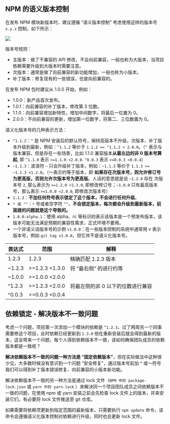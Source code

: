 ## NPM 的语义版本控制

在发布 NPM 模块新版本时，建议遵循 “语义版本控制” 考虑使用这样的版本号`x.y.z` 控制，如下所示：

![](https://img2023.cnblogs.com/blog/1517070/202306/1517070-20230613160857512-1670006030.jpg)

版本号规则：

* 主版本：做了不兼容的 API 修改，不会向前兼容，一般也称为大版本，当项目依赖需要升级到大版本时需要注意。
* 次版本：通常是做了向前兼容的新功能增加，一般也称为小版本。
* 补丁版本：修复现有的一些错误，也是向前兼容的。

在发布 NPM 包时建议从 1.0.0 开始，例如：

* 1.0.0：新产品首次发布。
* 1.0.1：向前兼容的补丁版本，修改第 3 位数。
* 1.1.0：向前兼容增加新特性，增加中间数字，将最后一位置为 0。
* 2.0.0：不向前兼容的更新，增加第一位数字，将第二、三位数置为 0。

语义化版本号的几种表示方法：

* `^1.1.2`：`^` 是 NPM 安装后的默认符号，保持高版本不升级，次版本、补丁版本升级到最新，例如：`^1.1.2` 等价于 `1.1.2 >= ^1.1.2 < 2.0.0`。（`^` 表示与版本兼容，但是存在一些场景，比如 1.1.0 兼容版本**从最左边的非 0 版本号算起**, 即 `^1.1.0` 表示 `>=1.1.0 <2.0.0`. `^0.0.3` 表示 `>=0.0.3 <0.0.4`）
* `~1.1.3`：波浪符 `~` 只会升级补丁版本，例如：`~1.1.3` 等价于 `1.1.3 >= ~1.1.3 <1.2.0`。（～表示约等于版本，即 **如果存在次版本号，则允许修订号为更高版，否则允许次版本号为更高版**。人话的意思就是说 `~1.2.0` 存在 次版本号 `2`, 那么表示为 `>=1.2.0 <1.3.0`, 即修改修订号；`~1.0.0` 只有最高版本号，那么表示 `>=1.0.0 <2.0.0`, 即修改次版本号）
* `1.1.3`：**不加任何符号表示锁定了这个版本，不会进行任何升级**。
* `* 或 ""`：`*` 号或者空字符 `""`，**不会锁定版本，每次都会升级到最新版本，前面提的问题就是这个导致的。**
* `1.0.0-alpha.1`：使用 alpha、rc 等标识的表示该版本是一个预发布版本，该版本可能无法满足预期的兼容性需求，正式环境不要用。
* 一个非语义话版本号的示例 `v1.0.0`：在一些版本控制的系统中通常用 v 表示版本号，例如 `git tag v1.0.0`，但它并不是语义化版本号。

| 表达式     | 范围             | 解释                 |
| ------- | -------------- | ------------------ |
| 1.2.3   | 1.2.3          | 精确匹配 1.2.3 版本      |
| \~1.2.3 | >=1.2.3 <1.3.0 | 将 “最右侧” 的进行约等      |
| \~1.0.0 | >=1.0.0 <2.0.0 |                    |
| ^1.2.3  | >=1.2.3 <2.0.0 | 将最左侧的非 0 以下的位数进行兼容 |
| ^0.0.3  | >=0.0.3 <0.0.4 |                    |

## 依赖锁定 - 解决版本不一致问题

考虑一个问题，项目第一次添加一个模块的依赖是 `^1.2.3`，过了两周另一个同事需要修这个项目，此时依赖已经更新到 `1.3.0` 他在重新安装后就会得到最新的版本，这会带来一个问题，每个人得到依赖版本不一致，该如何确保团队成员的依赖版本都是一致呢？

**解决依赖版本不一致的问题一种方法是 “固定依赖版本”**，但在实际做法中这种很少见，大多数时候没有意识到一个问题 “安全修复”，通过版本号前加 ^ 或～符号我们可以得到补丁版本错误修复、向前兼容的小版本新功能。

解决依赖版本不一致的另一种方法是通过 lock 文件（`NPM 中的 package-lock.json` 或 `yarn 中的 yarn.lock` ）来解决同一个项目团队成员之间依赖版本不一致的问题，在使用 npm 或 yarn 安装之前会先检查 lock 文件上的版本，并来安装它们，有必要将 lock 文件推送至 git 仓库。

如果需要将依赖项更新到指定范围的最新版本，只需要执行 `npm update` 命令，该命令会遵循语义化版本控制对依赖进行升级，同时也会更新 lock 文件。
